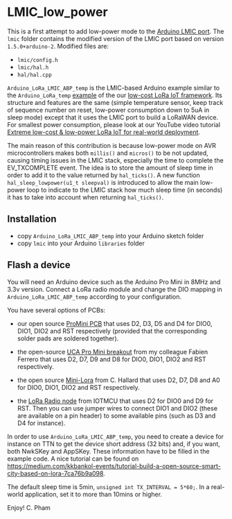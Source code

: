 LMIC_low_power
==============

This is a first attempt to add low-power mode to the [Arduino LMIC port](https://github.com/matthijskooijman/arduino-lmic). The `lmic` folder contains the modified version of the LMIC port based on version `1.5.0+arduino-2`. Modified files are:

- `lmic/config.h`
- `lmic/hal.h`
- `hal/hal.cpp`

`Arduino_LoRa_LMIC_ABP_temp` is the LMIC-based Arduino example similar to the `Arduino_LoRa_temp` [example](https://github.com/CongducPham/LowCostLoRaGw/tree/master/Arduino) of the our [low-cost LoRa IoT framework](https://github.com/CongducPham/LowCostLoRaGw). Its structure and features are the same (simple temperature sensor, keep track of sequence number on reset, low-power consumption down to 5uA in sleep mode) except that it uses the LMIC port to build a LoRaWAN device. For smallest power consumption, please look at our YouTube video tutorial [Extreme low-cost & low-power LoRa IoT for real-world deployment](https://www.youtube.com/watch?v=2_VQpcCwdd8).

The main reason of this contribution is because low-power mode on AVR microcontrollers makes both `millis()` and `micros()` to be not updated, causing timing issues in the LMIC stack, especially the time to complete the EV_TXCOMPLETE event. The idea is to store the amount of sleep time in order to add it to the value returned by `hal_ticks()`. A new function `hal_sleep_lowpower(u1_t sleepval)` is introduced to allow the main low-power loop to indicate to the LMIC stack how much sleep time (in seconds) it has to take into account when returning `hal_ticks()`.

Installation
------------ 

- copy `Arduino_LoRa_LMIC_ABP_temp` into your Arduino sketch folder
- copy `lmic` into your Arduino `libraries` folder

Flash a device
--------------

You will need an Arduino device such as the Arduino Pro Mini in 8MHz and 3.3v version. Connect a LoRa radio module and change the DIO mapping in `Arduino_LoRa_LMIC_ABP_temp` according to your configuration. 

You have several options of PCBs:

- our open source [ProMini PCB](https://github.com/CongducPham/LowCostLoRaGw#pcbs) that uses D2, D3, D5 and D4 for DIO0, DIO1, DIO2 and RST respectively (provided that the corresponding solder pads are soldered together).

- the open-source [UCA Pro Mini breakout](https://github.com/FabienFerrero/UCA_Board) from my colleague Fabien Ferrero that uses D2, D7, D9 and D8 for DIO0, DIO1, DIO2 and RST respectively.

- the open source [Mini-Lora](https://github.com/hallard/Mini-LoRa) from C. Hallard that uses D2, D7, D8 and A0 for DIO0, DIO1, DIO2 and RST respectively.

- the [LoRa Radio node](https://www.tindie.com/products/IOTMCU/lora-radio-node-v10/) from IOTMCU that uses D2 for DIO0 and D9 for RST. Then you can use jumper wires to connect DIO1 and DIO2 (these are available on a pin header) to some available pins (such as D3 and D4 for instance).

In order to use `Arduino_LoRa_LMIC_ABP_temp`, you need to create a device for instance on TTN to get the device short address (32 bits) and, if you want, both NwkSKey and AppSKey. These information have to be filled in the example code. A nice tutorial can be found on https://medium.com/kkbankol-events/tutorial-build-a-open-source-smart-city-based-on-lora-7ca76b9a098. 

The default sleep time is 5min, `unsigned int TX_INTERVAL = 5*60;`. In a real-world application, set it to more than 10mins or higher.

Enjoy! C. Pham